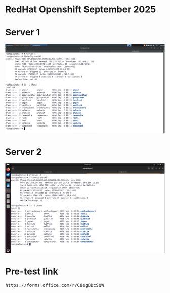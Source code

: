 # RedHat Openshift September 2025

# Server 1
![Server1](server1.png)

# Server 2
![Server2](server2.png)

# Pre-test link
<pre>
https://forms.office.com/r/C8egBDcSQW
</pre>
